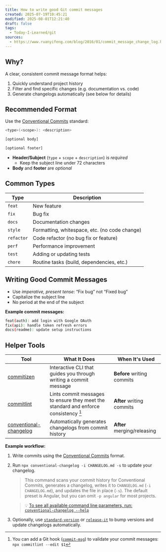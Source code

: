 ```yaml
---
title: How to write good Git commit messages
created: 2025-07-19T10:45:21
modified: 2025-08-01T12:21:40
draft: false
tags:
  - Today-I-Learned/git
sources:
  - https://www.ruanyifeng.com/blog/2016/01/commit_message_change_log.html
---
```


## Why?

A clear, consistent commit message format helps:

1. Quickly understand project history
2. Filter and find specific changes (e.g. documentation vs. code)
3. Generate changelogs automatically (see below for details)

## Recommended Format

Use the [Conventional Commits](https://www.conventionalcommits.org/) standard:

```bash
<type>(<scope>): <description>

[optional body]

[optional footer]
```

* **Header/Subject** (`type` + `scope` + `description`) is _required_
  * Keep the subject line under 72 characters
* **Body** and **footer** are _optional_

## Common Types

| Type       | Description                                   |
| ---------- | --------------------------------------------- |
| `feat`     | New feature                                   |
| `fix`      | Bug fix                                       |
| `docs`     | Documentation changes                         |
| `style`    | Formatting, whitespace, etc. (no code change) |
| `refactor` | Code refactor (no bug fix or feature)         |
| `perf`     | Performance improvement                       |
| `test`     | Adding or updating tests                      |
| `chore`    | Routine tasks (build, dependencies, etc.)     |

## Writing Good Commit Messages

* Use _imperative, present tense_: “Fix bug” not “Fixed bug”
* Capitalize the subject line
* No period at the end of the subject

**Example commit messages:**

```bash
feat(auth): add login with Google OAuth
fix(api): handle token refresh errors
docs(readme): update setup instructions
```

## Helper Tools

| Tool                                                                                       | What It Does                                                                        | When It's Used              |
| ------------------------------------------------------------------------------------------ | ----------------------------------------------------------------------------------- | --------------------------- |
| [commitizen](https://github.com/commitizen/cz-cli)                                         | Interactive CLI that guides you through writing a commit message                    | **Before** writing commits  |
| [commitlint](https://github.com/conventional-changelog/commitlint)                         | Lints commit messages to ensure they meet the standard and enforce consistency [^1] | **After** writing commits   |
| [conventional-changelog](https://github.com/conventional-changelog/conventional-changelog) | Automatically generates changelogs from commit history                              | **After** merging/releasing |

**Example workflow:**

1. Write commits using the [Conventional Commits](https://www.conventionalcommits.org/) format.
2. Run `npx conventional-changelog -i CHANGELOG.md -s` to update your changelog.

   > This command scans your commit history for Conventional Commits, generates a changelog, writes it to `CHANGELOG.md` (`-i CHANGELOG.md`), and updates the file in place (`-s`). The default preset is Angular, but you can omit `-p angular` for most projects.

   > 💡 [To see all available command line parameters, run: `conventional-changelog --help`](https://github.com/conventional-changelog/conventional-changelog/tree/master/packages/conventional-changelog#usage)

3. Optionally, use [`standard-version`](https://github.com/conventional-changelog/standard-version) or [`release-it`](https://github.com/release-it/release-it) to bump versions and update changelogs automatically.

[^1]: You can add a Git hook ([`commit-msg`](https://git-scm.com/book/ms/v2/Customizing-Git-Git-Hooks)) to validate your commit messages: `npx commitlint --edit $1`
